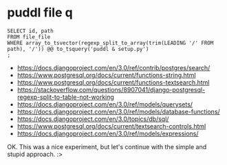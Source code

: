 # puddl file q
```
SELECT id, path
FROM file_file
WHERE array_to_tsvector(regexp_split_to_array(trim(LEADING '/' FROM path), '/')) @@ to_tsquery('puddl & setup.py')
;
```

- https://docs.djangoproject.com/en/3.0/ref/contrib/postgres/search/
- https://www.postgresql.org/docs/current/functions-string.html
- https://www.postgresql.org/docs/current/functions-textsearch.html
- https://stackoverflow.com/questions/8907041/django-postgresql-regexp-split-to-table-not-working
- https://docs.djangoproject.com/en/3.0/ref/models/querysets/
- https://docs.djangoproject.com/en/3.0/ref/models/database-functions/
- https://docs.djangoproject.com/en/3.0/topics/db/sql/
- https://www.postgresql.org/docs/current/textsearch-controls.html
- https://docs.djangoproject.com/en/3.0/ref/models/expressions/


OK. This was a nice experiment, but let's continue with the simple and stupid
approach.  :>
